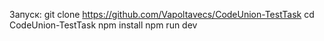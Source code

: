Запуск:
git clone https://github.com/Vapoltavecs/CodeUnion-TestTask
cd CodeUnion-TestTask
npm install
npm run dev